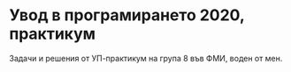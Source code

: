 # Увод в програмирането 2020, практикум
Задачи и решения от УП-практикум на група 8 във ФМИ, воден от мен.
